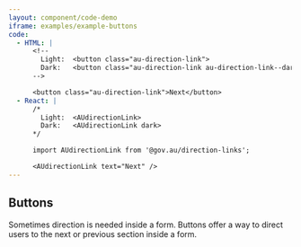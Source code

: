 ```yaml
---
layout: component/code-demo
iframe: examples/example-buttons
code:
  - HTML: |
      <!--
        Light:  <button class="au-direction-link">
        Dark:   <button class="au-direction-link au-direction-link--dark">
      -->

      <button class="au-direction-link">Next</button>
  - React: |
      /*
        Light:  <AUdirectionLink>
        Dark:   <AUdirectionLink dark>
      */

      import AUdirectionLink from '@gov.au/direction-links';

      <AUdirectionLink text="Next" />
---
```

## Buttons

Sometimes direction is needed inside a form. Buttons offer a way to direct users to the next or previous section inside a form.
